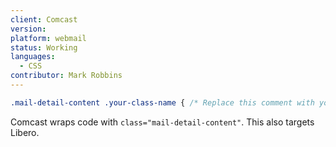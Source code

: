 ```yaml
---
client: Comcast
version:
platform: webmail
status: Working
languages:
  - CSS
contributor: Mark Robbins
---
```


```css
.mail-detail-content .your-class-name { /* Replace this comment with your styles */ }
```

Comcast wraps code with `class="mail-detail-content"`. This also targets Libero.

